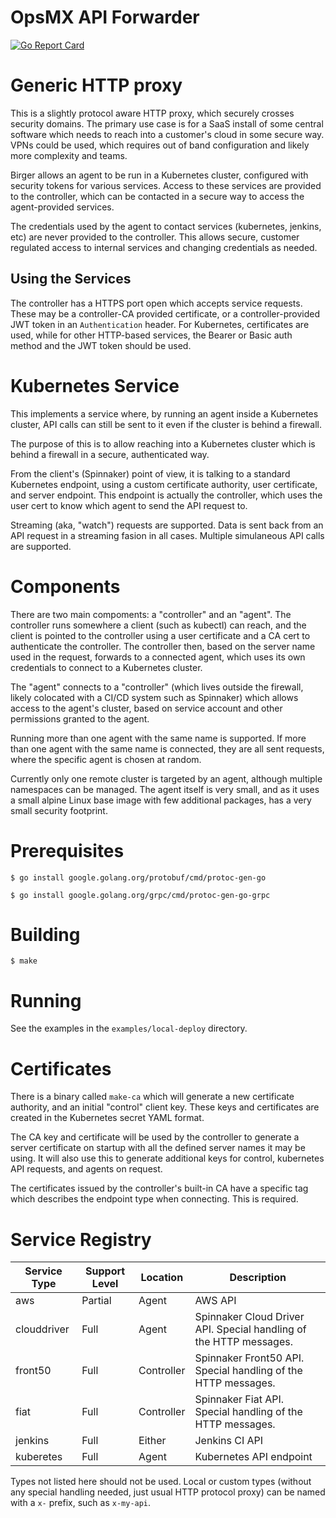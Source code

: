 # OpsMX API Forwarder

[![Go Report Card](https://goreportcard.com/badge/github.com/opsmx/oes-birger)](https://goreportcard.com/report/github.com/opsmx/oes-birger)

# Generic HTTP proxy

This is a slightly protocol aware HTTP proxy, which securely crosses
security domains.  The primary use case is for a SaaS install of some
central software which needs to reach into a customer's cloud in some
secure way.  VPNs could be used, which requires out of band configuration
and likely more complexity and teams.

Birger allows an agent to be run in a Kubernetes cluster, configured
with security tokens for various services.  Access to these services
are provided to the controller, which can be contacted in a secure
way to access the agent-provided services.

The credentials used by the agent to contact services (kubernetes, jenkins,
etc) are never provided to the controller.  This allows secure, customer
regulated access to internal services and changing credentials as needed.

## Using the Services

The controller has a HTTPS port open which accepts service requests.
These may be a controller-CA provided certificate, or a controller-provided
JWT token in an `Authentication` header.  For Kubernetes, certificates
are used, while for other HTTP-based services, the Bearer or Basic auth method
and the JWT token should be used.

# Kubernetes Service

This implements a service where, by running an agent inside a Kubernetes
cluster, API calls can still be sent to it even if the cluster is
behind a firewall.

The purpose of this is to allow reaching into a Kubernetes cluster which is
behind a firewall in a secure, authenticated way.

From the client's (Spinnaker) point of view, it is talking to a standard
Kubernetes endpoint, using a custom certificate authority, user certificate,
and server endpoint.  This endpoint is actually the controller, which uses
the user cert to know which agent to send the API request to.

Streaming (aka, "watch") requests are supported.  Data is sent back from
an API request in a streaming fasion in all cases.  Multiple simulaneous
API calls are supported.

# Components

There are two main compoments:  a "controller" and an "agent".  The controller
runs somewhere a client (such as kubectl) can reach, and the client is pointed
to the controller using a user certificate and a CA cert to authenticate the
controller.  The controller then, based on the server name used in the request,
forwards to a connected agent, which uses its own credentials to connect to a
Kubernetes cluster.

The "agent" connects to a "controller" (which lives outside the firewall,
likely colocated with a CI/CD system such as Spinnaker) which allows access
to the agent's cluster, based on service account and other permissions granted
to the agent.

Running more than one agent with the same name is supported.  If more than
one agent with the same name is connected, they are all sent requests, where
the specific agent is chosen at random.

Currently only one remote cluster is targeted by an agent, although
multiple namespaces can be managed.  The agent itself is very small, and
as it uses a small alpine Linux base image with few additional packages,
has a very small security footprint.

# Prerequisites

`$ go install google.golang.org/protobuf/cmd/protoc-gen-go`

`$ go install google.golang.org/grpc/cmd/protoc-gen-go-grpc`

# Building

`$ make`

# Running

See the examples in the `examples/local-deploy` directory.

# Certificates

There is a binary called `make-ca` which will generate a new certificate authority,
and an initial "control" client key.  These keys and certificates are created in
the Kubernetes secret YAML format.

The CA key and certificate will be used by the controller to generate a
server certificate on startup with all the defined server names it may be using.
It will also use this to generate additional keys for control,
kubernetes API requests, and agents on request.

The certificates issued by the controller's built-in CA have a specific tag which
describes the endpoint type when connecting.  This is required.

# Service Registry

| Service Type | Support Level | Location | Description |
| --- | --- | --- | --- |
| aws | Partial | Agent | AWS API |
| clouddriver | Full | Agent | Spinnaker Cloud Driver API.  Special handling of the HTTP messages. |
| front50 | Full | Controller | Spinnaker Front50 API.  Special handling of the HTTP messages. |
| fiat | Full | Controller | Spinnaker Fiat API. Special handling of the HTTP messages. |
| jenkins | Full | Either | Jenkins CI API |
| kuberetes | Full | Agent | Kubernetes API endpoint |

Types not listed here should not be used.  Local or custom types (without any special handling needed, just usual HTTP protocol proxy) can be named with a `x-` prefix, such as `x-my-api`.